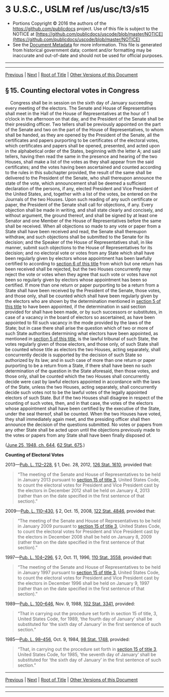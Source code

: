 ---
---

# 3 U.S.C., USLM ref /us/usc/t3/s15

* Portions Copyright © 2016 the authors of the https://github.com/publicdocs project.
  Use of this file is subject to the NOTICE at [https://github.com/publicdocs/uscode/blob/master/NOTICE](https://github.com/publicdocs/uscode/blob/master/NOTICE)
* See the [Document Metadata](././../../../..//README.md) for more information.
  This file is generated from historical government data; content and/or formatting may be inaccurate and out-of-date and should not be used for official purposes.

----------
----------

[Previous](./../../../..//us/usc/t3/ch1/m__us_usc_t3_s14.md) | [Next](./../../../..//us/usc/t3/ch1/m__us_usc_t3_s16.md) | [Root of Title](./../../../../) | [Other Versions of this Document](https://publicdocs.github.io/go/links?ns=uslm&ref=%2Fus%2Fusc%2Ft3%2Fs15)

## § 15. Counting electoral votes in Congress

    Congress shall be in session on the sixth day of January succeeding every meeting of the electors. The Senate and House of Representatives shall meet in the Hall of the House of Representatives at the hour of 1 o’clock in the afternoon on that day, and the President of the Senate shall be their presiding officer. Two tellers shall be previously appointed on the part of the Senate and two on the part of the House of Representatives, to whom shall be handed, as they are opened by the President of the Senate, all the certificates and papers purporting to be certificates of the electoral votes, which certificates and papers shall be opened, presented, and acted upon in the alphabetical order of the States, beginning with the letter A; and said tellers, having then read the same in the presence and hearing of the two Houses, shall make a list of the votes as they shall appear from the said certificates; and the votes having been ascertained and counted according to the rules in this subchapter provided, the result of the same shall be delivered to the President of the Senate, who shall thereupon announce the state of the vote, which announcement shall be deemed a sufficient declaration of the persons, if any, elected President and Vice President of the United States, and, together with a list of the votes, be entered on the Journals of the two Houses. Upon such reading of any such certificate or paper, the President of the Senate shall call for objections, if any. Every objection shall be made in writing, and shall state clearly and concisely, and without argument, the ground thereof, and shall be signed by at least one Senator and one Member of the House of Representatives before the same shall be received. When all objections so made to any vote or paper from a State shall have been received and read, the Senate shall thereupon withdraw, and such objections shall be submitted to the Senate for its decision; and the Speaker of the House of Representatives shall, in like manner, submit such objections to the House of Representatives for its decision; and no electoral vote or votes from any State which shall have been regularly given by electors whose appointment has been lawfully certified to according to [section 6 of this title][/us/usc/t3/s6] from which but one return has been received shall be rejected, but the two Houses concurrently may reject the vote or votes when they agree that such vote or votes have not been so regularly given by electors whose appointment has been so certified. If more than one return or paper purporting to be a return from a State shall have been received by the President of the Senate, those votes, and those only, shall be counted which shall have been regularly given by the electors who are shown by the determination mentioned in [section 5 of this title][/us/usc/t3/s5] to have been appointed, if the determination in said section provided for shall have been made, or by such successors or substitutes, in case of a vacancy in the board of electors so ascertained, as have been appointed to fill such vacancy in the mode provided by the laws of the State; but in case there shall arise the question which of two or more of such State authorities determining what electors have been appointed, as mentioned in [section 5 of this title][/us/usc/t3/s5], is the lawful tribunal of such State, the votes regularly given of those electors, and those only, of such State shall be counted whose title as electors the two Houses, acting separately, shall concurrently decide is supported by the decision of such State so authorized by its law; and in such case of more than one return or paper purporting to be a return from a State, if there shall have been no such determination of the question in the State aforesaid, then those votes, and those only, shall be counted which the two Houses shall concurrently decide were cast by lawful electors appointed in accordance with the laws of the State, unless the two Houses, acting separately, shall concurrently decide such votes not to be the lawful votes of the legally appointed electors of such State. But if the two Houses shall disagree in respect of the counting of such votes, then, and in that case, the votes of the electors whose appointment shall have been certified by the executive of the State, under the seal thereof, shall be counted. When the two Houses have voted, they shall immediately again meet, and the presiding officer shall then announce the decision of the questions submitted. No votes or papers from any other State shall be acted upon until the objections previously made to the votes or papers from any State shall have been finally disposed of.

([June 25, 1948, ch. 644][/us/act/1948-06-25/ch644], [62 Stat. 675][/us/stat/62/675].)

 __Counting of Electoral Votes__ 

2013—[Pub. L. 112–228][/us/pl/112/228], § 1, Dec. 28, 2012, [126 Stat. 1610][/us/stat/126/1610], provided that: 

> “The meeting of the Senate and House of Representatives to be held in January 2013 pursuant to [section 15 of title 3][/us/usc/t3/s15], United States Code, to count the electoral votes for President and Vice President cast by the electors in December 2012 shall be held on January 4, 2013 (rather than on the date specified in the first sentence of that section).”

2009—[Pub. L. 110–430][/us/pl/110/430], § 2, Oct. 15, 2008, [122 Stat. 4846][/us/stat/122/4846], provided that: 

> “The meeting of the Senate and House of Representatives to be held in January 2009 pursuant to [section 15 of title 3][/us/usc/t3/s15], United States Code, to count the electoral votes for President and Vice President cast by the electors in December 2008 shall be held on January 8, 2009 (rather than on the date specified in the first sentence of that section).”

1997—[Pub. L. 104–296][/us/pl/104/296], § 2, Oct. 11, 1996, [110 Stat. 3558][/us/stat/110/3558], provided that: 

> “The meeting of the Senate and House of Representatives to be held in January 1997 pursuant to [section 15 of title 3][/us/usc/t3/s15], United States Code, to count the electoral votes for President and Vice President cast by the electors in December 1996 shall be held on January 9, 1997 (rather than on the date specified in the first sentence of that section).”

1989—[Pub. L. 100–646][/us/pl/100/646], Nov. 9, 1988, [102 Stat. 3341][/us/stat/102/3341], provided: 

> “That in carrying out the procedure set forth in section 15 of title, 3, United States Code, for 1989, ‘the fourth day of January’ shall be substituted for ‘the sixth day of January’ in the first sentence of such section.”

1985—[Pub. L. 98–456][/us/pl/98/456], Oct. 9, 1984, [98 Stat. 1748][/us/stat/98/1748], provided: 

> “That, in carrying out the procedure set forth in [section 15 of title 3][/us/usc/t3/s15], United States Code, for 1985, ‘the seventh day of January’ shall be substituted for ‘the sixth day of January’ in the first sentence of such section.”

----------

[Previous](./../../../..//us/usc/t3/ch1/m__us_usc_t3_s14.md) | [Next](./../../../..//us/usc/t3/ch1/m__us_usc_t3_s16.md) | [Root of Title](./../../../../) | [Other Versions of this Document](https://publicdocs.github.io/go/links?ns=uslm&ref=%2Fus%2Fusc%2Ft3%2Fs15)

----------
----------

[/us/usc/t3/s6]: https://publicdocs.github.io/go/links?ns=uslm&ref=%2Fus%2Fusc%2Ft3%2Fs6
[/us/usc/t3/s5]: https://publicdocs.github.io/go/links?ns=uslm&ref=%2Fus%2Fusc%2Ft3%2Fs5
[/us/usc/t3/s5]: https://publicdocs.github.io/go/links?ns=uslm&ref=%2Fus%2Fusc%2Ft3%2Fs5
[/us/act/1948-06-25/ch644]: https://publicdocs.github.io/go/links?ns=uslm&ref=%2Fus%2Fact%2F1948-06-25%2Fch644
[/us/stat/62/675]: https://publicdocs.github.io/go/links?ns=uslm&ref=%2Fus%2Fstat%2F62%2F675
[/us/pl/112/228]: https://publicdocs.github.io/go/links?ns=uslm&ref=%2Fus%2Fpl%2F112%2F228
[/us/stat/126/1610]: https://publicdocs.github.io/go/links?ns=uslm&ref=%2Fus%2Fstat%2F126%2F1610
[/us/usc/t3/s15]: https://publicdocs.github.io/go/links?ns=uslm&ref=%2Fus%2Fusc%2Ft3%2Fs15
[/us/pl/110/430]: https://publicdocs.github.io/go/links?ns=uslm&ref=%2Fus%2Fpl%2F110%2F430
[/us/stat/122/4846]: https://publicdocs.github.io/go/links?ns=uslm&ref=%2Fus%2Fstat%2F122%2F4846
[/us/usc/t3/s15]: https://publicdocs.github.io/go/links?ns=uslm&ref=%2Fus%2Fusc%2Ft3%2Fs15
[/us/pl/104/296]: https://publicdocs.github.io/go/links?ns=uslm&ref=%2Fus%2Fpl%2F104%2F296
[/us/stat/110/3558]: https://publicdocs.github.io/go/links?ns=uslm&ref=%2Fus%2Fstat%2F110%2F3558
[/us/usc/t3/s15]: https://publicdocs.github.io/go/links?ns=uslm&ref=%2Fus%2Fusc%2Ft3%2Fs15
[/us/pl/100/646]: https://publicdocs.github.io/go/links?ns=uslm&ref=%2Fus%2Fpl%2F100%2F646
[/us/stat/102/3341]: https://publicdocs.github.io/go/links?ns=uslm&ref=%2Fus%2Fstat%2F102%2F3341
[/us/pl/98/456]: https://publicdocs.github.io/go/links?ns=uslm&ref=%2Fus%2Fpl%2F98%2F456
[/us/stat/98/1748]: https://publicdocs.github.io/go/links?ns=uslm&ref=%2Fus%2Fstat%2F98%2F1748
[/us/usc/t3/s15]: https://publicdocs.github.io/go/links?ns=uslm&ref=%2Fus%2Fusc%2Ft3%2Fs15


